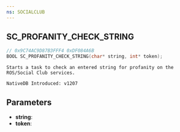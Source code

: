 ```yaml
---
ns: SOCIALCLUB
---
```

## SC_PROFANITY_CHECK_STRING

```c
// 0x9C74AC9D87B3FFF4 0xDF084A6B
BOOL SC_PROFANITY_CHECK_STRING(char* string, int* token);
```

```
Starts a task to check an entered string for profanity on the ROS/Social Club services.

NativeDB Introduced: v1207
```

## Parameters
* **string**:
* **token**:
